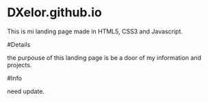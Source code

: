 # DXelor.github.io

This is mi landing page made in HTML5, CSS3 and Javascript.

#Details

the purpouse of this landing page is be a door of my information and projects.

#Info

need update.
